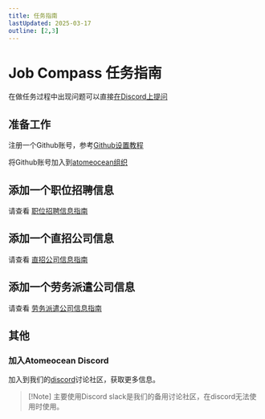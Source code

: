 ```yaml
---
title: 任务指南
lastUpdated: 2025-03-17
outline: [2,3]
---
```

# Job Compass 任务指南

在做任务过程中出现问题可以直接[在Discord上提问](#加入atomeocean-discord)

## 准备工作

注册一个Github账号，参考[Github设置教程](github-setup-guide.md)

将Github账号加入到[atomeocean组织](https://github.com/atomeocean)

## 添加一个职位招聘信息

请查看 [职位招聘信息指南](/job-postings/job-postings-utils/job-posting-guide.html) 

## 添加一个直招公司信息

请查看 [直招公司信息指南](https://jobcompass.atomeocean.com/direct-hire-company/company-utils/company-info-guide.html)

## 添加一个劳务派遣公司信息

请查看 [劳务派遣公司信息指南](https://jobcompass.atomeocean.com/staffing-company/company-utils/company-info-guide.html)

## 其他

### 加入Atomeocean Discord

加入到我们的[discord](https://discord.gg/qTHGss8GQH)讨论社区，获取更多信息。

> [!Note] 主要使用Discord
> slack是我们的备用讨论社区，在discord无法使用时使用。


